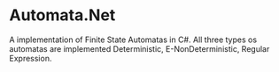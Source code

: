 # Automata.Net
A implementation of Finite State Automatas in C#.
All three types os automatas are implemented Deterministic, E-NonDeterministic, Regular Expression.
